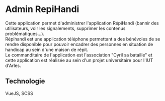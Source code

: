 # Admin RepiHandi
Cette application permet d'administrer l'application RépiHandi (bannir des utilisateurs, voir les signalements, supprimer les contenus problématiques...). <br/>
Répihandi est une application téléphone permettant a des bénévoles de se rendre disponible pour pouvoir encadrer des personnes en situation de handicap au sein d'une maison de répit.<br/>
Le commanditaire de l'application est l'association "Cyril sa bataille" et cette application est réalisée au sein d'un projet universitaire pour l'IUT d'Arles.
## Technologie
VueJS, SCSS
